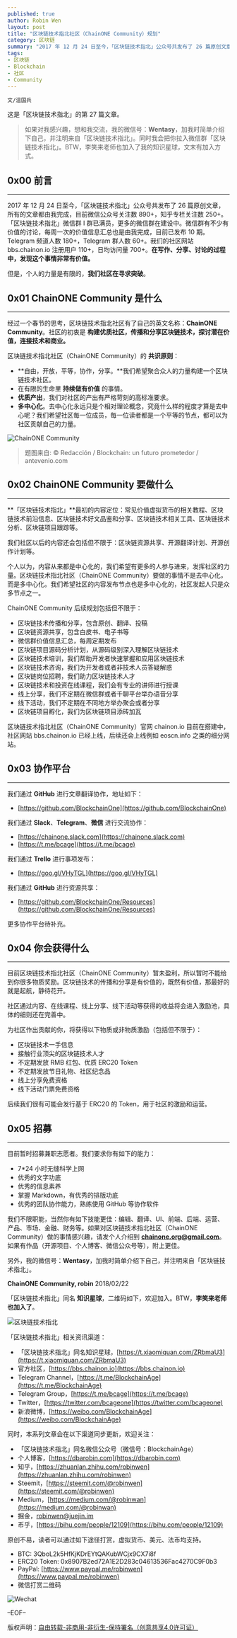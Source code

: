 ```yaml
---
published: true
author: Robin Wen
layout: post
title: "区块链技术指北社区（ChainONE Community）规划"
category: 区块链
summary: "2017 年 12 月 24 日至今，「区块链技术指北」公众号共发布了 26 篇原创文章，所有的文章都由我完成，目前微信公众号关注数 880+，知乎专栏关注数 250+。「区块链技术指北」微信群 I 群已满员，更多的微信群在建设中。微信群有不少有价值的讨论，每周一次的价值信息汇总也是由我完成，目前已发布 10 期。Telegram 频道人数 180+，Telegram 群人数 60+。我们的社区网站 bbs.chainon.io 注册用户 110+，日均访问量 700+。在写作、分享、讨论的过程中，发现这个事情非常有价值。经过一个春节的思考，区块链技术指北社区有了自己的英文名称：ChainONE Community。社区的初衷是构建优质社区，传播和分享区块链技术，探讨潜在价值，连接技术和商业。我们不限职能，当然你有如下技能更佳：编辑、翻译、UI、前端、后端、运营、产品、市场、金融、财务等。如果对区块链技术指北社区（ChainONE Community）做的事情感兴趣，请发个人介绍到 chainone.org@gmail.com。如果有作品（开源项目、个人博客、微信公众号等），附上更佳。"
tags:
- 区块链
- Blockchain
- 社区
- Community
---
```


`文/温国兵`

这是「区块链技术指北」的第 27 篇文章。

> 如果对我感兴趣，想和我交流，我的微信号：**Wentasy**，加我时简单介绍下自己，并注明来自「区块链技术指北」。同时我会把你拉入微信群「区块链技术指北」。BTW，李笑来老师也加入了我的知识星球，文末有加入方式。

## 0x00 前言
***

2017 年 12 月 24 日至今，「区块链技术指北」公众号共发布了 26 篇原创文章，所有的文章都由我完成，目前微信公众号关注数 890+，知乎专栏关注数 250+。「区块链技术指北」微信群 I 群已满员，更多的微信群在建设中。微信群有不少有价值的讨论，每周一次的价值信息汇总也是由我完成，目前已发布 10 期。Telegram 频道人数 180+，Telegram 群人数 60+。我们的社区网站 bbs.chainon.io 注册用户 110+，日均访问量 700+。**在写作、分享、讨论的过程中，发现这个事情非常有价值。**

但是，个人的力量是有限的，**我们社区在寻求突破**。

## 0x01 ChainONE Community 是什么
***

经过一个春节的思考，区块链技术指北社区有了自己的英文名称：**ChainONE Community**。社区的初衷是 **构建优质社区，传播和分享区块链技术，探讨潜在价值，连接技术和商业。**

区块链技术指北社区（ChainONE Community）的 **共识原则**：

* **自由，开放，平等，协作，分享。**我们希望聚合众人的力量构建一个区块链技术社区。
* 在有限的生命里 **持续做有价值** 的事情。
* **优质产出**，我们对社区的产出有严格苛刻的高标准要求。
* **多中心化**。去中心化永远只是个相对理论概念，究竟什么样的程度才算是去中心呢？我们希望社区每一位成员，每一位读者都是一个平等的节点，都可以为社区贡献自己的力量。

![ChainONE Community](https://i.imgur.com/msSlIWZ.png)

> 题图来自: © Redacción / Blockchain: un futuro prometedor / antevenio.com

## 0x02 ChainONE Community 要做什么
***

**「区块链技术指北」**最初的内容定位：常见价值虚拟货币的相关教程、区块链技术前沿信息、区块链技术好文品鉴和分享、区块链技术相关工具、区块链技术分析、区块链项目跟踪等。

我们社区以后的内容还会包括但不限于：区块链资源共享、开源翻译计划、开源创作计划等。

个人以为，内容从来都是中心化的，我们希望有更多的人参与进来，发挥社区的力量。区块链技术指北社区（ChainONE Community）要做的事情不是去中心化，而是多中心化。我们希望社区的内容发布节点也是多中心化的，社区发起人只是众多节点之一。

ChainONE Community 后续规划包括但不限于：

* 区块链技术传播和分享，包含原创、翻译、投稿
* 区块链资源共享，包含白皮书、电子书等
* 微信群价值信息汇总，每周定期发布
* 区块链项目源码分析计划，从源码级别深入理解区块链技术
* 区块链技术培训，我们帮助开发者快速掌握和应用区块链技术
* 区块链技术咨询，我们为开发者或者非技术人员答疑解惑
* 区块链岗位招聘，我们助力区块链技术人才
* 区块链技术和投资在线课程，我们会有专业的讲师进行授课
* 线上分享，我们不定期在微信群或者千聊平台举办语音分享
* 线下活动，我们不定期在不同地方举办聚会或者分享
* 区块链项目孵化，我们为区块链项目添砖加瓦

区块链技术指北社区（ChainONE Community）官网 chainon.io 目前在搭建中，社区网站 bbs.chainon.io 已经上线，后续还会上线例如 eoscn.info 之类的细分网站。

## 0x03 协作平台
***

我们通过 **GitHub** 进行文章翻译协作，地址如下：

* [https://github.com/BlockchainOne](https://github.com/BlockchainOne)

我们通过 **Slack**、**Telegram**、**微信** 进行交流协作：

* [https://chainone.slack.com](https://chainone.slack.com)
* [https://t.me/bcage](https://t.me/bcage)

我们通过 **Trello** 进行事项发布：

* [https://goo.gl/VHyTGL](https://goo.gl/VHyTGL)

我们通过 **GitHub** 进行资源共享：

* [https://github.com/BlockchainOne/Resources](https://github.com/BlockchainOne/Resources)

更多协作平台待补充。

## 0x04 你会获得什么
***

目前区块链技术指北社区（ChainONE Community）暂未盈利，所以暂时不能给到你很多物质奖励。区块链技术的传播和分享是有价值的，既然有价值，那最好的就是起航，静待花开。

社区通过内容、在线课程、线上分享、线下活动等获得的收益将会进入激励池，具体的细则还在完善中。

为社区作出贡献的你，将获得以下物质或非物质激励（包括但不限于）：

* 区块链技术一手信息
* 接触行业顶尖的区块链技术人才
* 不定期发放 RMB 红包、优质 ERC20 Token
* 不定期发放节日礼物、社区纪念品
* 线上分享免费资格
* 线下活动门票免费资格

后续我们很有可能会发行基于 ERC20 的 Token，用于社区的激励和运营。

## 0x05 招募
***

目前暂时招募兼职志愿者。我们要求你有如下的能力：

* 7*24 小时无缝科学上网
* 优秀的文字功底
* 优秀的信息素养
* 掌握 Markdown，有优秀的排版功底
* 优秀的团队协作能力，熟练使用 GitHub 等协作软件

我们不限职能，当然你有如下技能更佳：编辑、翻译、UI、前端、后端、运营、产品、市场、金融、财务等。如果对区块链技术指北社区（ChainONE Community）做的事情感兴趣，请发个人介绍到 **chainone.org@gmail.com**。如果有作品（开源项目、个人博客、微信公众号等），附上更佳。

另外，我的微信号：**Wentasy**，加我时简单介绍下自己，并注明来自「区块链技术指北」。

**ChainONE Community, robin**
2018/02/22

「区块链技术指北」同名 **知识星球**，二维码如下，欢迎加入。BTW，**李笑来老师也加入了**。

![区块链技术指北](https://i.imgur.com/pQxlDqF.jpg)

「区块链技术指北」相关资讯渠道：

* 「区块链技术指北」同名知识星球，[https://t.xiaomiquan.com/ZRbmaU3](https://t.xiaomiquan.com/ZRbmaU3)
* 官方社区，[https://bbs.chainon.io](https://bbs.chainon.io)
* Telegram Channel，[https://t.me/BlockchainAge](https://t.me/BlockchainAge)
* Telegram Group，[https://t.me/bcage](https://t.me/bcage)
* Twitter，[https://twitter.com/bcageone](https://twitter.com/bcageone)
* 新浪微博，[https://weibo.com/BlockchainAge](https://weibo.com/BlockchainAge)

同时，本系列文章会在以下渠道同步更新，欢迎关注：

* 「区块链技术指北」同名微信公众号（微信号：BlockchainAge）
* 个人博客，[https://dbarobin.com](https://dbarobin.com)
* 知乎，[https://zhuanlan.zhihu.com/robinwen](https://zhuanlan.zhihu.com/robinwen)
* Steemit，[https://steemit.com/@robinwen](https://steemit.com/@robinwen)
* Medium，[https://medium.com/@robinwan](https://medium.com/@robinwan)
* 掘金，[robinwen@juejin.im](https://juejin.im/user/5673ccae60b2260ee435f89a/posts)
* 币乎，[https://bihu.com/people/12109](https://bihu.com/people/12109)

原创不易，读者可以通过如下途径打赏，虚拟货币、美元、法币均支持。

* BTC: 3QboL2k5HfKjKDrEYtQAKubWCjx9CX7i8f
* ERC20 Token: 0x8907B2ed72A1E2D283c04613536Fac4270C9F0b3
* PayPal: [https://www.paypal.me/robinwen](https://www.paypal.me/robinwen)
* 微信打赏二维码

![Wechat](https://i.imgur.com/SzoNl5b.jpg)

–EOF–

版权声明：[自由转载-非商用-非衍生-保持署名（创意共享4.0许可证）](http://creativecommons.org/licenses/by-nc-nd/4.0/deed.zh)
